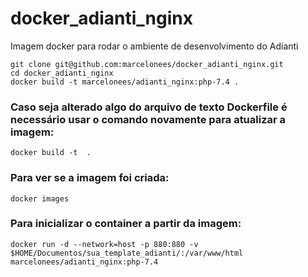 # docker_adianti_nginx
Imagem docker para rodar o ambiente de desenvolvimento do Adianti

```
git clone git@github.com:marcelonees/docker_adianti_nginx.git
cd docker_adianti_nginx
docker build -t marcelonees/adianti_nginx:php-7.4 .
```

### Caso seja alterado algo do arquivo de texto Dockerfile é necessário usar o comando novamente para atualizar a imagem:

```
docker build -t  .
```

### Para ver se a imagem foi criada:

```
docker images
```

### Para inicializar o container a partir da imagem:

```
docker run -d --network=host -p 880:880 -v $HOME/Documentos/sua_template_adianti/:/var/www/html marcelonees/adianti_nginx:php-7.4
```
